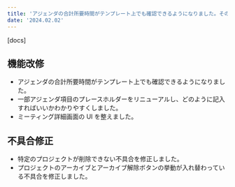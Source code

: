 ```yaml
---
title: 'アジェンダの合計所要時間がテンプレート上でも確認できるようになりました。その他機能改修、不具合の修正を行いました。'
date: '2024.02.02'
---
```


[docs]

## 機能改修

- アジェンダの合計所要時間がテンプレート上でも確認できるようになりました。
- 一部アジェンダ項目のプレースホルダーをリニューアルし、どのように記入すればいいかわかりやすくしました。
- ミーティング詳細画面の UI を整えました。

## 不具合修正

- 特定のプロジェクトが削除できない不具合を修正しました。
- プロジェクトのアーカイブとアーカイブ解除ボタンの挙動が入れ替わっている不具合を修正しました。


